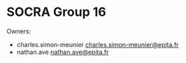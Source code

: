 # SOCRA Group 16

Owners:
- charles.simon-meunier <charles.simon-meunier@epita.fr>
- nathan.ave <nathan.ave@epita.fr>